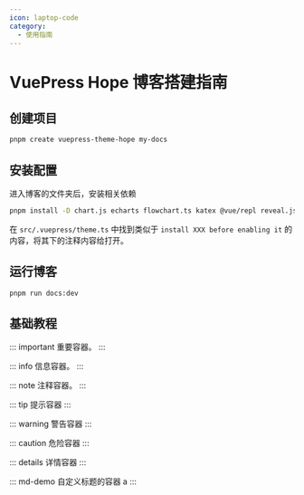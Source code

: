 ```yaml
---
icon: laptop-code
category:
  - 使用指南
---
```


# VuePress Hope 博客搭建指南

## 创建项目

```sh
pnpm create vuepress-theme-hope my-docs
```

## 安装配置

进入博客的文件夹后，安装相关依赖 

```sh
pnpm install -D chart.js echarts flowchart.ts katex @vue/repl reveal.js mermaid mathjax-full @waline/client
```

在 `src/.vuepress/theme.ts` 中找到类似于 `install XXX before enabling it` 的内容，将其下的注释内容给打开。

## 运行博客

```sh
pnpm run docs:dev
```

## 基础教程

::: important
重要容器。
:::

::: info
信息容器。
:::

::: note
注释容器。
:::

::: tip
提示容器
:::

::: warning
警告容器
:::

::: caution
危险容器
:::

::: details
详情容器
:::

::: md-demo 自定义标题的容器
a
:::